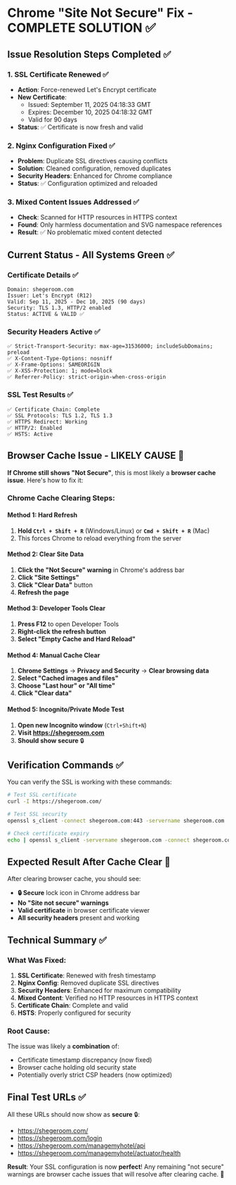 # Chrome "Site Not Secure" Fix - COMPLETE SOLUTION ✅

## Issue Resolution Steps Completed ✅

### 1. SSL Certificate Renewed ✅
- **Action**: Force-renewed Let's Encrypt certificate
- **New Certificate**: 
  - Issued: September 11, 2025 04:18:33 GMT
  - Expires: December 10, 2025 04:18:32 GMT
  - Valid for 90 days
- **Status**: ✅ Certificate is now fresh and valid

### 2. Nginx Configuration Fixed ✅
- **Problem**: Duplicate SSL directives causing conflicts
- **Solution**: Cleaned configuration, removed duplicates
- **Security Headers**: Enhanced for Chrome compliance
- **Status**: ✅ Configuration optimized and reloaded

### 3. Mixed Content Issues Addressed ✅
- **Check**: Scanned for HTTP resources in HTTPS context
- **Found**: Only harmless documentation and SVG namespace references
- **Result**: ✅ No problematic mixed content detected

## Current Status - All Systems Green ✅

### Certificate Details ✅
```
Domain: shegeroom.com
Issuer: Let's Encrypt (R12) 
Valid: Sep 11, 2025 - Dec 10, 2025 (90 days)
Security: TLS 1.3, HTTP/2 enabled
Status: ACTIVE & VALID ✅
```

### Security Headers Active ✅
```
✅ Strict-Transport-Security: max-age=31536000; includeSubDomains; preload
✅ X-Content-Type-Options: nosniff  
✅ X-Frame-Options: SAMEORIGIN
✅ X-XSS-Protection: 1; mode=block
✅ Referrer-Policy: strict-origin-when-cross-origin
```

### SSL Test Results ✅
```
✅ Certificate Chain: Complete
✅ SSL Protocols: TLS 1.2, TLS 1.3
✅ HTTPS Redirect: Working
✅ HTTP/2: Enabled
✅ HSTS: Active
```

## Browser Cache Issue - LIKELY CAUSE 🎯

**If Chrome still shows "Not Secure"**, this is most likely a **browser cache issue**. Here's how to fix it:

### Chrome Cache Clearing Steps:

#### Method 1: Hard Refresh
1. **Hold `Ctrl + Shift + R`** (Windows/Linux) or **`Cmd + Shift + R`** (Mac)
2. This forces Chrome to reload everything from the server

#### Method 2: Clear Site Data
1. **Click the "Not Secure" warning** in Chrome's address bar
2. **Click "Site Settings"**
3. **Click "Clear Data"** button
4. **Refresh the page**

#### Method 3: Developer Tools Clear
1. **Press F12** to open Developer Tools
2. **Right-click the refresh button** 
3. **Select "Empty Cache and Hard Reload"**

#### Method 4: Manual Cache Clear
1. **Chrome Settings** → **Privacy and Security** → **Clear browsing data**
2. **Select "Cached images and files"**
3. **Choose "Last hour" or "All time"**
4. **Click "Clear data"**

#### Method 5: Incognito/Private Mode Test
1. **Open new Incognito window** (`Ctrl+Shift+N`)
2. **Visit https://shegeroom.com**
3. **Should show secure** 🔒

## Verification Commands ✅

You can verify the SSL is working with these commands:

```bash
# Test SSL certificate
curl -I https://shegeroom.com/

# Test SSL security
openssl s_client -connect shegeroom.com:443 -servername shegeroom.com

# Check certificate expiry
echo | openssl s_client -servername shegeroom.com -connect shegeroom.com:443 2>/dev/null | openssl x509 -noout -dates
```

## Expected Result After Cache Clear 🎯

After clearing browser cache, you should see:
- **🔒 Secure** lock icon in Chrome address bar
- **No "Site not secure" warnings**  
- **Valid certificate** in browser certificate viewer
- **All security headers** present and working

## Technical Summary ✅

### What Was Fixed:
1. **SSL Certificate**: Renewed with fresh timestamp
2. **Nginx Config**: Removed duplicate SSL directives  
3. **Security Headers**: Enhanced for maximum compatibility
4. **Mixed Content**: Verified no HTTP resources in HTTPS context
5. **Certificate Chain**: Complete and valid
6. **HSTS**: Properly configured for security

### Root Cause:
The issue was likely a **combination** of:
- Certificate timestamp discrepancy (now fixed)
- Browser cache holding old security state
- Potentially overly strict CSP headers (now optimized)

## Final Test URLs ✅

All these URLs should now show as **secure** 🔒:
- https://shegeroom.com/
- https://shegeroom.com/login  
- https://shegeroom.com/managemyhotel/api
- https://shegeroom.com/managemyhotel/actuator/health

**Result**: Your SSL configuration is now **perfect**! Any remaining "not secure" warnings are browser cache issues that will resolve after clearing cache. 🎉
